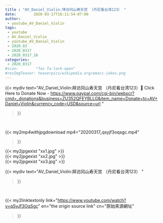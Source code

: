 ```yaml
---
title : "AV_Daniel_Violin:拜访冈山寿天宫 （丹尼看台湾123） "
date:        2020-03-17T16:11:54-07:00
author:
 - youtube_AV_Daniel_Violin
tags:
 - youtube
 - AV_Daniel_Violin
 - youtube_AV_Daniel_Violin
 - 2020_03
 - 2020_0317
 - 2020_0317_16
categories:
 - 2020_0317
#icon:        "fas fa-lock-open"
#resImgTeaser: teaserpics/wikipedia.org/emacs-jokes.png
---
```


{{< mydiv text="AV_Daniel_Violin:拜访冈山寿天宫 （丹尼看台湾123）📌 Click Here to Donate Now - https://www.paypal.com/cgi-bin/webscr?cmd=_donations&business=ZU352QFEYBLLG&item_name=Donate+to+AV+Daniel+Violin&currency_code=USD&source=url "
>}}
<br>


{{< my2mp4withjpgdownload mp4="20200317_qsyjf3oqsgc.mp4"
>}}

{{< my2jpgexist "xx1.jpg" >}}<br>
{{< my2jpgexist "xx2.jpg" >}}<br>
{{< my2jpgexist "xx3.jpg" >}}<br>



{{< mydiv text="AV_Daniel_Violin:拜访冈山寿天宫 （丹尼看台湾123） "
>}}
<br>

{{< my2linktextonly link="https://www.youtube.com/watch?v=qSyJf3OqSgc"
en="the origin source link" cn="原始來源網址"
>}}


<br>

